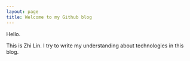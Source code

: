 ```yaml
---
layout: page
title: Welcome to my Github blog
---
```


Hello. 

This is Zhi Lin. I try to write my understanding about technologies in this blog. 



